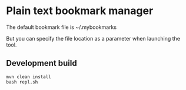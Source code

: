 # Plain text bookmark manager

The default bookmark file is ~/.mybookmarks

But you can specify the file location as a parameter when launching the tool.

## Development build

```
mvn clean install
bash repl.sh
```

